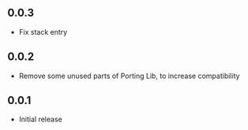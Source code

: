 
## 0.0.3
* Fix stack entry

## 0.0.2
* Remove some unused parts of Porting Lib, to increase compatibility

## 0.0.1
* Initial release
